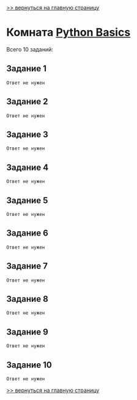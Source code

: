 [>> вернуться на главную страницу](https://github.com/BEPb/tryhackme/blob/master/README.md)

# Комната [Python Basics]() 

Всего 10 заданий:
## Задание 1

```commandline
Ответ не нужен
```

## Задание 2

```commandline
Ответ не нужен
```

## Задание 3

```commandline
Ответ не нужен
```

## Задание 4

```commandline
Ответ не нужен
```

## Задание 5

```commandline
Ответ не нужен
```
## Задание 6

```commandline
Ответ не нужен
```

## Задание 7

```commandline
Ответ не нужен
```

## Задание 8

```commandline
Ответ не нужен
```

## Задание 9

```commandline
Ответ не нужен
```

## Задание 10

```commandline
Ответ не нужен
```
[>> вернуться на главную страницу](https://github.com/BEPb/tryhackme/blob/master/README.md)